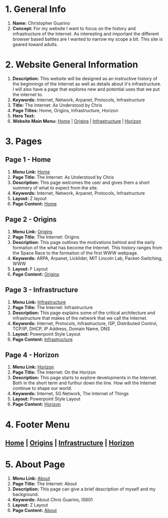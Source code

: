 # 1. General Info
1. **Name:** Christopher Guarino 
2. **Concept:** For my website I want to focus on the history and infrastructure of the Internet. As interesting and important the different browser based battles are I wanted to narrow my scope a bit. This site is geared toward adults. 
# 2. Website General Information 
1. **Description:** This website will be designed as an instructive history of the beginnings of the Internet as well as details about it's infrastructure. I will also have a page that explores new and potential uses that we put the internet to. 
2. **Keywords:** Internet, Network, Arpanet, Protocols, Infrastructure 
3. **Title:** The Internet: As Understood by Chris
4. **Page Titles:** Home, Origins, Infrastructure, Horizon 
5. **Hero Text:** 
6. **Website Main Menu:** [Home](HW2_InternetWebsite.md) | [Origins](Origins.md) | [Infrastructure](Infastructure.md) | [Horizon](Future.md) 
# 3. Pages
## Page 1 -  Home 
1. **Menu Link:** [Home](HW2_InternetWebsite.md) 
2. **Page Title:** The Internet: As Understood by Chris 
3. **Description:** This page welcomes the user and gives them a short summery of what to expect from the site. 
4. **Keywords:** Internet, Network, Arpanet, Protocols, Infrastructure 
5. **Layout:** Z layout 
6. **Page Content:** [Home](HW2_InternetWebsite.md) 
## Page 2 -  Origins 
1. **Menu Link:** [Origins](Origins.md) 
2. **Page Title:** The Internet: Origins
3. **Description:** This page outlines the motivations behind and the early formaiton of the what has become the Internet. This history ranges from the Space Race to the formaiton of the first WWW webpage.  
4. **Keywords:** ARPA, Arpanet, Licklider, MIT Lincoln Lab, Packet-Switching, WWW
5. **Layout:** F Layout 
6. **Page Content:** [Origins](origins.md)  
## Page 3 -  Infrastructure  
1. **Menu Link:** [Infrastructure](Infastructure.md) 
2. **Page Title:** The Internet: Infrastructure 
3. **Description:** This page explains some of the critical architecture and infrastructure that makes of the network that we call the Internet.  
4. **Keywords:** Internet, Protocols, Infrastructure, ISP, Distributed Control, TCP/IP, DHCP, IP Address, Domain Name, DNS
5. **Layout:** Powerpoint Style Layout
6. **Page Content:** [Infrastructure](Infastructure.md) 
## Page 4 -  Horizon  
1. **Menu Link:** [Horizon](Future.md) 
2. **Page Title:** The Internet: On the Horizon 
3. **Description:** This page starts to explore developments in the Internet. Both in the short term and furthur down the line. How will the Internet continue to shape our world.  
4. **Keywords:** Internet, 5G Network, The Internet of Things
5. **Layout:** Powerpoint Style Layout
6. **Page Content:** [Horizon](Future.md)  
# 4. Footer Menu 
## [Home](HW2_InternetWebsite.md) | [Origins](Origins.md) | [Infrastructure](Infastructure.md) | [Horizon](Future.md)  
# 5. About Page 
1. **Menu Link:** [About](about.md) 
2. **Page Title:** The Internet: About 
3. **Description:** This page can give a brief description of myself and my background. 
4. **Keywords:** About Chris Guarino, IS601
5. **Layout:** Z Layout
6. **Page Content:** [About](about.md) 
